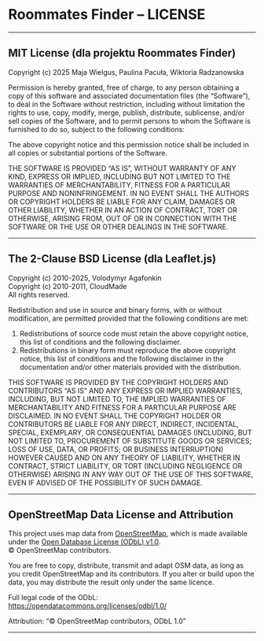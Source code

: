 # Roommates Finder – LICENSE

---

## MIT License (dla projektu Roommates Finder)

Copyright (c) 2025 Maja Wielgus, Paulina Pacuła, Wiktoria Radzanowska

Permission is hereby granted, free of charge, to any person obtaining a copy of this software and associated documentation files (the “Software”), to deal in the Software without restriction, including without limitation the rights to use, copy, modify, merge, publish, distribute, sublicense, and/or sell copies of the Software, and to permit persons to whom the Software is furnished to do so, subject to the following conditions:

The above copyright notice and this permission notice shall be included in all copies or substantial portions of the Software.

THE SOFTWARE IS PROVIDED “AS IS”, WITHOUT WARRANTY OF ANY KIND, EXPRESS OR IMPLIED, INCLUDING BUT NOT LIMITED TO THE WARRANTIES OF MERCHANTABILITY, FITNESS FOR A PARTICULAR PURPOSE AND NONINFRINGEMENT. IN NO EVENT SHALL THE AUTHORS OR COPYRIGHT HOLDERS BE LIABLE FOR ANY CLAIM, DAMAGES OR OTHER LIABILITY, WHETHER IN AN ACTION OF CONTRACT, TORT OR OTHERWISE, ARISING FROM, OUT OF OR IN CONNECTION WITH THE SOFTWARE OR THE USE OR OTHER DEALINGS IN THE SOFTWARE.

---

## The 2-Clause BSD License (dla Leaflet.js)

Copyright (c) 2010-2025, Volodymyr Agafonkin  
Copyright (c) 2010-2011, CloudMade  
All rights reserved.

Redistribution and use in source and binary forms, with or without modification, are permitted provided that the following conditions are met:

1. Redistributions of source code must retain the above copyright notice, this list of conditions and the following disclaimer.
2. Redistributions in binary form must reproduce the above copyright notice, this list of conditions and the following disclaimer in the documentation and/or other materials provided with the distribution.

THIS SOFTWARE IS PROVIDED BY THE COPYRIGHT HOLDERS AND CONTRIBUTORS “AS IS” AND ANY EXPRESS OR IMPLIED WARRANTIES, INCLUDING, BUT NOT LIMITED TO, THE IMPLIED WARRANTIES OF MERCHANTABILITY AND FITNESS FOR A PARTICULAR PURPOSE ARE DISCLAIMED. IN NO EVENT SHALL THE COPYRIGHT HOLDER OR CONTRIBUTORS BE LIABLE FOR ANY DIRECT, INDIRECT, INCIDENTAL, SPECIAL, EXEMPLARY, OR CONSEQUENTIAL DAMAGES (INCLUDING, BUT NOT LIMITED TO, PROCUREMENT OF SUBSTITUTE GOODS OR SERVICES; LOSS OF USE, DATA, OR PROFITS; OR BUSINESS INTERRUPTION) HOWEVER CAUSED AND ON ANY THEORY OF LIABILITY, WHETHER IN CONTRACT, STRICT LIABILITY, OR TORT (INCLUDING NEGLIGENCE OR OTHERWISE) ARISING IN ANY WAY OUT OF THE USE OF THIS SOFTWARE, EVEN IF ADVISED OF THE POSSIBILITY OF SUCH DAMAGE.

---

## OpenStreetMap Data License and Attribution

This project uses map data from [OpenStreetMap](https://www.openstreetmap.org/), which is made available under the [Open Database License (ODbL) v1.0](https://opendatacommons.org/licenses/odbl/1.0/).  
© OpenStreetMap contributors.

You are free to copy, distribute, transmit and adapt OSM data, as long as you credit OpenStreetMap and its contributors. If you alter or build upon the data, you may distribute the result only under the same licence.

Full legal code of the ODbL: https://opendatacommons.org/licenses/odbl/1.0/

Attribution: “© OpenStreetMap contributors, ODbL 1.0”

---
